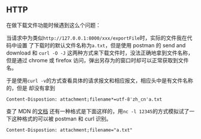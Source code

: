 ## HTTP

在做下载文件功能时候遇到这么个问题：

当请求中为类似`http://127.0.0.1:8000/xxx/exportFile`时，实际的文件我在代码中设置
了下载时的默认文件名称为`a.txt`，但是使用 postman 的 send and download 和
`curl -O -J` 这两种方式来下载文件时，没法正确地拿到文件名称，但是通过 chrome 或 
firefox 访问，弹出另存为的窗口时却可以正常获取到文件名。

于是使用`curl -v`的方式查看具体的请求报文和相应报文，相应头中是有文件名称的，但是
却没有拿到
```
Content-Dispostion: attachment;filename*=utf-8'zh_cn'a.txt
```

查了 MDN 的[文档](https://developer.mozilla.org/en-US/docs/Web/HTTP/Headers/Content-Disposition)
还有一种格式是下面这样的，用`nc -l 12345`的方式模拟试了一下这种格式的可以被 postman 和 curl 识别。
```
Content-Dispostion: attachment;filename="a.txt"
```

